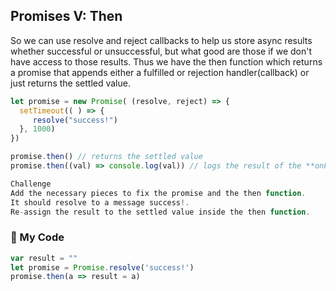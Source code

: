 ## Promises V: Then

So we can use resolve and reject callbacks to help us store async results whether successful or unsuccessful, but what good are those if we don't have access to those results. Thus we have the then function which returns a promise that appends either a fulfilled or rejection handler(callback) or just returns the settled value.
```js
let promise = new Promise( (resolve, reject) => {
  setTimeout(( ) => {
     resolve("success!")
  }, 1000)
})

promise.then() // returns the settled value
promise.then((val) => console.log(val)) // logs the result of the **onFufilled** callback

Challenge
Add the necessary pieces to fix the promise and the then function.
It should resolve to a message success!.
Re-assign the result to the settled value inside the then function.
```
### :leaves: My Code
```js
var result = ""
let promise = Promise.resolve('success!')
promise.then(a => result = a)
```
